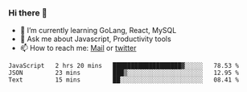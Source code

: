 ### Hi there 👋

- 🌱 I’m currently learning GoLang, React, MySQL
- 💬 Ask me about Javascript, Productivity tools 
- 📫 How to reach me: [Mail](mailto:kvaishak47@gmail.com) or [twitter](https://twitter.com/kvaish4k)

<!--START_SECTION:waka-->
```text
JavaScript   2 hrs 20 mins   ███████████████████▓░░░░░   78.53 % 
JSON         23 mins         ███▒░░░░░░░░░░░░░░░░░░░░░   12.95 % 
Text         15 mins         ██░░░░░░░░░░░░░░░░░░░░░░░   08.41 % 
```
<!--END_SECTION:waka-->
